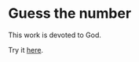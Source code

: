 # Guess the number

This work is devoted to God.

Try it [here](https://sanjosolutions.github.io/guess-the-number/).
